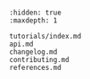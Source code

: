 ```{include} ../README.md

```

```{toctree}
:hidden: true
:maxdepth: 1

tutorials/index.md
api.md
changelog.md
contributing.md
references.md


```
